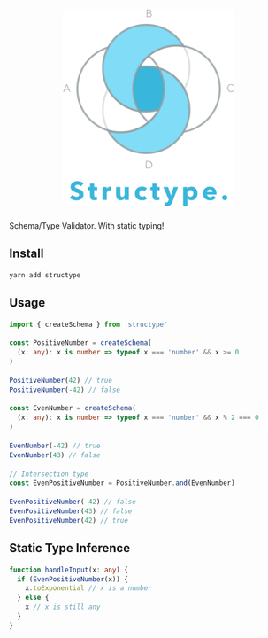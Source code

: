 <h1 align="center">
  <img width="310" alt="Structype" src="logo.svg">
</h1>

Schema/Type Validator. With static typing!

## Install

```sh
yarn add structype
```

## Usage

```ts
import { createSchema } from 'structype'

const PositiveNumber = createSchema(
  (x: any): x is number => typeof x === 'number' && x >= 0
)

PositiveNumber(42) // true
PositiveNumber(-42) // false

const EvenNumber = createSchema(
  (x: any): x is number => typeof x === 'number' && x % 2 === 0
)

EvenNumber(-42) // true
EvenNumber(43) // false

// Intersection type
const EvenPositiveNumber = PositiveNumber.and(EvenNumber)

EvenPositiveNumber(-42) // false
EvenPositiveNumber(43) // false
EvenPositiveNumber(42) // true
```

## Static Type Inference

```ts
function handleInput(x: any) {
  if (EvenPositiveNumber(x)) {
    x.toExponential // x is a number
  } else {
    x // x is still any
  }
}
```
